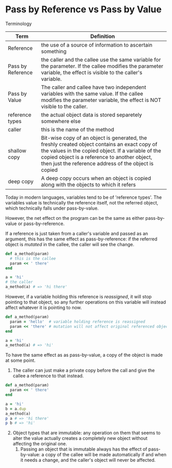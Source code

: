 # Pass by Reference vs Pass by Value

Terminology

| Term              | Definition                                                   |
| ----------------- | ------------------------------------------------------------ |
| Reference         | the use of a source of information to ascertain something    |
| Pass by Reference | the caller and the callee use the same variable for the parameter. If the callee modifies the parameter variable, the effect is visible to the caller's variable. |
| Pass by Value     | The caller and callee have two independent variables with the same value. If the callee modifies the parameter variable, the effect is NOT visible to the caller. |
| reference types   | the actual object data is stored separetely somewhere else   |
| caller            | this is the name of the method                               |
| shallow copy      | Bit-wise copy of an object is generated, the freshly created object contains an exact copy of the values in the copied object. If a variable of the copied object is a reference to another object, then just the reference address of the object is copied |
| deep copy         | A deep copy occurs when an object is copied along with the objects to which it refers |



Today in modern languages, variables tend to be of 'reference types'. The variables value is technically the reference itself, not the referred object, which technically falls under pass-by-value.

However, the net effect on the program can be the same as either pass-by-value or pass-by-reference.

If a reference is just taken from a caller's variable and passed as an argument, this has the same effect as pass-by-reference: if the referred object is *mutated* in the callee, the caller will see the change.

```ruby
def a_method(param)
  # this is the callee
  param << ' there'
end

a = 'hi'
# the caller
a_method(a) # => 'hi there'
```



However, if a variable holding this reference is *reassigned*, it will stop pointing to that object, so any further operations on this variable will instead affect whatever it is pointing to now.

```ruby
def a_method(param)
  param = 'hello'  # variable holding reference is reassigned
  param << 'there' # mutation will not affect original referenced object
end

a = 'hi'
a_method(a) # => 'hi'
```



To have the same effect as as pass-by-value, a copy of the object is made at some point.

1. The caller can just make a private copy before the call and give the callee a reference to that instead. 

```ruby
def a_method(param)
  param << ' there'
end

a = 'hi'
b = a.dup
a_method(a)
p a # => 'hi there'
p b # => 'hi'
```



2. Object types that are immutable: any operation on them that seems to alter the value actually creates a completely new object without affecting the original one. 
   1. Passing an object that is immutable always has the effect of pass-by-value: a copy of the callee will be made automatically if and when it needs a change, and the caller's object will never be affected.